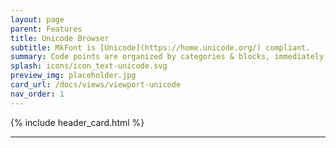 ```yaml
---
layout: page
parent: Features
title: Unicode Browser
subtitle: MkFont is [Unicode](https://home.unicode.org/) compliant.
summary: Code points are organized by categories & blocks, immediately accessible and search-able.
splash: icons/icon_text-unicode.svg
preview_img: placeholder.jpg
card_url: /docs/views/viewport-unicode
nav_order: 1
---
```


{% include header_card.html %}

---